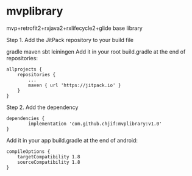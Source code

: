 # mvplibrary
mvp+retrofit2+rxjava2+rxlifecycle2+glide base library

Step 1. Add the JitPack repository to your build file

gradle
maven
sbt
leiningen
Add it in your root build.gradle at the end of repositories:

	allprojects {
		repositories {
			...
			maven { url 'https://jitpack.io' }
		}
	}
Step 2. Add the dependency

	dependencies {
	        implementation 'com.github.chjif:mvplibrary:v1.0'
	}
Add it in your app build.gradle at the end of android:

	compileOptions {
        targetCompatibility 1.8
        sourceCompatibility 1.8
    }

